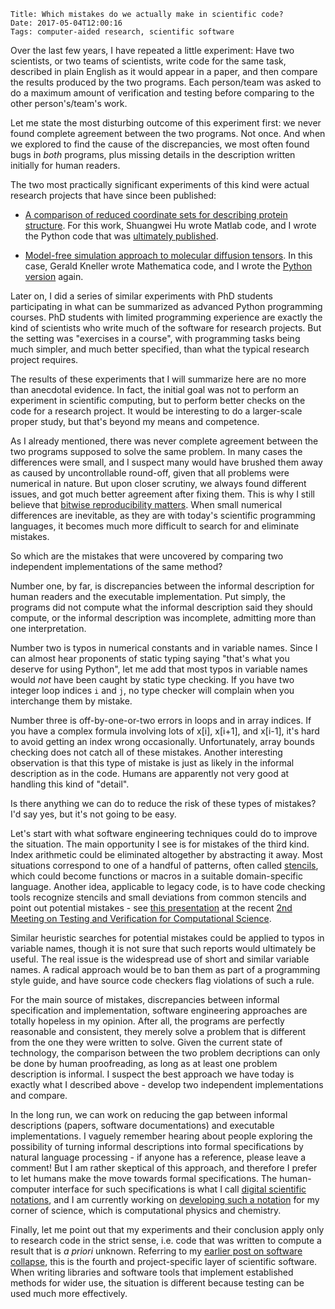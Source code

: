     Title: Which mistakes do we actually make in scientific code?
    Date: 2017-05-04T12:00:16
    Tags: computer-aided research, scientific software

Over the last few years, I have repeated a little experiment: Have two scientists, or two teams of scientists, write code for the same task, described in plain English as it would appear in a paper, and then compare the results produced by the two programs. Each person/team was asked to do a maximum amount of verification and testing before comparing to the other person's/team's work.

<!-- more -->

Let me state the most disturbing outcome of this experiment first: we never found complete agreement between the two programs. Not once. And when we explored to find the cause of the discrepancies, we most often found bugs in *both* programs, plus missing details in the description written initially for human readers.

The two most practically significant experiments of this kind were actual research projects that have since been published:

- [A comparison of reduced coordinate sets for describing protein structure](http://dx.doi.org/10.1063/1.4821598). For this work, Shuangwei Hu wrote Matlab code, and I wrote the Python code that was [ultimately published](https://doi.org/10.6084/m9.figshare.798825.v1).

- [Model-free simulation approach to molecular diffusion tensors](http://dx.doi.org/10.1063/1.4823996). In this case, Gerald Kneller wrote Mathematica code, and I wrote the [Python version](https://doi.org/10.6084/m9.figshare.808594.v1) again.

Later on, I did a series of similar experiments with PhD students participating in what can be summarized as advanced Python programming courses. PhD students with limited programming experience are exactly the kind of scientists who write much of the software for research projects. But the setting was "exercises in a course", with programming tasks being much simpler, and much better specified, than what the typical research project requires.

The results of these experiments that I will summarize here are no more than anecdotal evidence. In fact, the initial goal was not to perform an experiment in scientific computing, but to perform better checks on the code for a research project. It would be interesting to do a larger-scale proper study, but that's beyond my means and competence.

As I already mentioned, there was never complete agreement between the two programs supposed to solve the same problem. In many cases the differences were small, and I suspect many would have brushed them away as caused by uncontrollable round-off, given that all problems were numerical in nature. But upon closer scrutiny, we always found different issues, and got much better agreement after fixing them. This is why I still believe that [bitwise reproducibility matters](https://khinsen.wordpress.com/2015/01/07/why-bitwise-reproducibility-matters/). When small numerical differences are inevitable, as they are with today's scientific programming languages, it becomes much more difficult to search for and eliminate mistakes.

So which are the mistakes that were uncovered by comparing two independent implementations of the same method?

Number one, by far, is discrepancies between the informal description for human readers and the executable implementation. Put simply, the programs did not compute what the informal description said they should compute, or the informal description was incomplete, admitting more than one interpretation.

Number two is typos in numerical constants and in variable names. Since I can almost hear proponents of static typing saying "that's what you deserve for using Python", let me add that most typos in variable names would *not* have been caught by static type checking. If you have two integer loop indices `i` and `j`, no type checker will complain when you interchange them by mistake.

Number three is off-by-one-or-two errors in loops and in array indices. If you have a complex formula involving lots of x[i], x[i+1], and x[i-1], it's hard to avoid getting an index wrong occasionally. Unfortunately, array bounds checking does not catch all of these mistakes. Another interesting observation is that this type of mistake is just as likely in the informal description as in the code. Humans are apparently not very good at handling this kind of "detail".

Is there anything we can do to reduce the risk of these types of mistakes? I'd say yes, but it's not going to be easy.

Let's start with what software engineering techniques could do to improve the situation. The main opportunity I see is for mistakes of the third kind. Index arithmetic could be eliminated altogether by abstracting it away. Most situations correspond to one of a handful of patterns, often called [stencils](https://en.wikipedia.org/wiki/Stencil_(numerical_analysis)), which could become functions or macros in a suitable domain-specific language. Another idea, applicable to legacy code, is to have code checking tools recognize stencils and small deviations from common stencils and point out potential mistakes - see [this presentation](https://camfort.github.io/tvcs2017/#contrastin) at the recent
[2nd Meeting on Testing and Verification for Computational Science](https://camfort.github.io/tvcs2017/).

Similar heuristic searches for potential mistakes could be applied to typos in variable names, though it is not sure that such reports would ultimately be useful. The real issue is the widespread use of short and similar variable names. A radical approach would be to ban them as part of a programming style guide, and have source code checkers flag violations of such a rule.

For the main source of mistakes, discrepancies between informal specification and implementation, software engineering approaches are totally hopeless in my opinion. After all, the programs are perfectly reasonable and consistent, they merely solve a problem that is different from the one they were written to solve. Given the current state of technology, the comparison between the two problem decriptions can only be done by human proofreading, as long as at least one problem description is informal. I suspect the best approach we have today is exactly what I described above - develop two independent implementations and compare.

In the long run, we can work on reducing the gap between informal descriptions (papers, software documentations) and executable implementations. I vaguely remember hearing about people exploring the possibility of turning informal descriptions into formal specifications by natural language processing - if anyone has a reference, please leave a comment! But I am rather skeptical of this approach, and therefore I prefer to let humans make the move towards formal specifications. The human-computer interface for such specifications is what I call [digital scientific notations](http://sjscience.org/article?id=527), and I am currently working on [developing such a notation](https://github.com/khinsen/leibniz) for my corner of science, which is computational physics and chemistry.

Finally, let me point out that my experiments and their conclusion apply only to research code in the strict sense, i.e. code that was written to compute a result that is *a priori* unknown. Referring to my [earlier post on software collapse](http://blog.khinsen.net/posts/2017/01/13/sustainable-software-and-reproducible-research-dealing-with-software-collapse/), this is the fourth and project-specific layer of scientific software. When writing libraries and software tools that implement established methods for wider use, the situation is different because testing can be used much more effectively.
